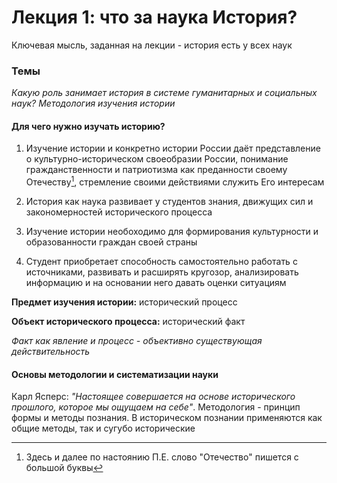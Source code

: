 # Лекция 1: что за наука История?

Ключевая мысль, заданная на лекции - история есть у всех наук

### Темы

_Какую роль занимает история в системе гуманитарных и социальных наук? Методология изучения истории_

#### Для чего нужно изучать историю?

1. Изучение истории и конкретно истории России даёт представление о культурно-историческом своеобразии России,
   понимание гражданственности и патриотизма как преданности своему Отечеству[^1], стремление своими действиями служить
   Его интересам

2. История как наука развивает у студентов знания, движущих сил и закономерностей исторического процесса

3. Изучение истории необоходимо для формирования культурности и образованности граждан своей страны

4. Студент приобретает способность самостоятельно работать с источниками, развивать и расширять кругозор,
   анализировать информацию и на основании него давать оценки ситуациям

**Предмет изучения истории:** исторический процесс

**Объект исторического процесса:** исторический факт

_Факт как явление и процесс - объективно существующая действительность_

#### Основы методологии и систематизации науки

Карл Ясперс: _"Настоящее совершается на основе исторического прошлого, которое мы ощущаем на себе"_.
Методология - принцип формы и методы познания. В историческом познании применяются как общие методы,
так и сугубо исторические

[^1]: Здесь и далее по настоянию П.Е. слово "Отечество" пишется с большой буквы
